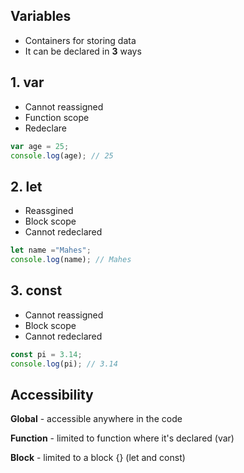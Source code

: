 
## Variables

- Containers for storing data
- It can be declared in **3** ways

## 1. var 
- Cannot reassigned
- Function scope
- Redeclare

```js
var age = 25;
console.log(age); // 25
```

## 2. let
- Reassgined
- Block scope
- Cannot redeclared

```js
let name ="Mahes";
console.log(name); // Mahes
```

## 3. const
- Cannot reassigned
- Block scope
- Cannot redeclared

```js
const pi = 3.14;
console.log(pi); // 3.14
```

##  Accessibility

**Global** - accessible anywhere in the code

**Function** - limited to function where it's declared (var)

**Block** - limited to a block {} (let and const) 


